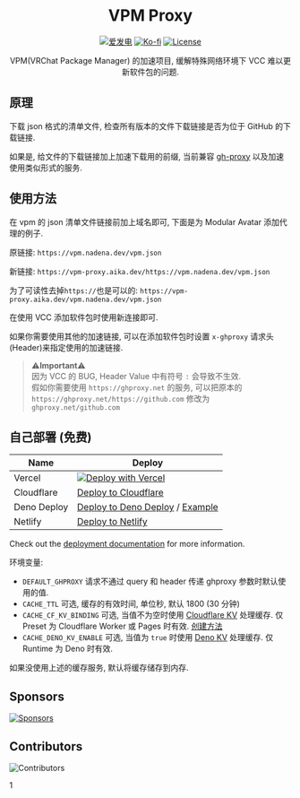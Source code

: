 <div align="center">

# VPM Proxy

[![爱发电](https://img.shields.io/badge/dynamic/json?url=https%3A%2F%2Fafdian.net%2Fapi%2Fuser%2Fget-profile%3Fuser_id%3D75e549844b5111ed8df552540025c377&query=%24.data.user.name&label=%E7%88%B1%E5%8F%91%E7%94%B5&color=%23946ce6)](https://afdian.net/a/gizmo)
[![Ko-fi](https://img.shields.io/badge/Ko--fi-%E2%9D%A4%EF%B8%8F-blue?logo=kofi&color=%23fff)](https://ko-fi.com/gizmo_)
[![License](https://img.shields.io/github/license/gizmo-ds/vpm-proxy.svg)](./LICENSE)

VPM(VRChat Package Manager) 的加速项目, 缓解<span title="🤡">特殊网络环境</span>下 VCC 难以更新软件包的问题.

</div>

## 原理

下载 json 格式的清单文件, 检查所有版本的文件下载链接是否为位于 GitHub 的下载链接.

如果是, 给文件的下载链接加上加速下载用的前缀, 当前兼容 [gh-proxy](https://github.com/hunshcn/gh-proxy) 以及加速使用类似形式的服务.

## 使用方法

在 vpm 的 json 清单文件链接前加上域名即可, 下面是为 Modular Avatar 添加代理的例子.

原链接: `https://vpm.nadena.dev/vpm.json`

新链接: `https://vpm-proxy.aika.dev/https://vpm.nadena.dev/vpm.json`

为了可读性去掉`https://`也是可以的: `https://vpm-proxy.aika.dev/vpm.nadena.dev/vpm.json`

在使用 VCC 添加软件包时使用新连接即可.

如果你需要使用其他的加速链接, 可以在添加软件包时设置 `x-ghproxy` 请求头(Header)来指定使用的加速链接.

> ⚠️**Important**⚠️<br>
> 因为 VCC 的 BUG, Header Value 中有符号 `:` 会导致不生效. <br>
> 假如你需要使用 `https://ghproxy.net` 的服务, 可以把原本的 `https://ghproxy.net/https://github.com` 修改为 `ghproxy.net/github.com`

## 自己部署 (免费)

| Name        | Deploy                                                                                                                     |
| ----------- | -------------------------------------------------------------------------------------------------------------------------- |
| Vercel      | [![Deploy with Vercel](https://vercel.com/button)](https://gg.gg/1821ge)                                                   |
| Cloudflare  | [Deploy to Cloudflare](https://nitro.unjs.io/deploy/providers/cloudflare)                                                  |
| Deno Deploy | [Deploy to Deno Deploy](https://nitro.unjs.io/deploy/providers/deno-deploy) / [Example](.github/workflows/deno-deploy.yml) |
| Netlify     | [Deploy to Netlify](https://nitro.unjs.io/deploy/providers/netlify)                                                        |

Check out the [deployment documentation](https://nitro.unjs.io/deploy) for more information.

环境变量:

- `DEFAULT_GHPROXY` 请求不通过 query 和 header 传递 ghproxy 参数时默认使用的值.
- `CACHE_TTL` 可选, 缓存的有效时间, 单位秒, 默认 1800 (30 分钟)
- `CACHE_CF_KV_BINDING` 可选, 当值不为空时使用 [Cloudflare KV](https://www.cloudflare.com/developer-platform/workers-kv/) 处理缓存. 仅 Preset 为 Cloudflare Worker 或 Pages 时有效. [创建方法](https://developers.cloudflare.com/kv/get-started/#3-create-a-kv-namespace)
- `CACHE_DENO_KV_ENABLE` 可选, 当值为 `true` 时使用 [Deno KV](https://deno.com/kv) 处理缓存. 仅 Runtime 为 Deno 时有效.

如果没使用上述的缓存服务, 默认将缓存储存到内存.

## Sponsors

[![Sponsors](https://afdian-connect.deno.dev/sponsor.svg)](https://afdian.net/a/gizmo)

## Contributors

![Contributors](https://contributors.liuli.lol/gizmo-ds/vpm-proxy/contributors.svg?align=left)


1
